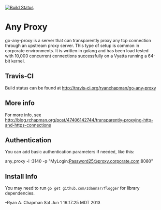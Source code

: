 [![Build Status](https://travis-ci.org/ryanchapman/go-any-proxy.png)](https://travis-ci.org/ryanchapman/go-any-proxy)

# Any Proxy

go-any-proxy is a server that can transparently proxy any tcp connection through an upstream proxy server.  This type
of setup is common in corporate environments.  It is written in golang and has been load tested with 10,000 concurrent
connections successfully on a Vyatta running a 64-bit kernel.

## Travis-CI

Build status can be found at http://travis-ci.org/ryanchapman/go-any-proxy

## More info

For more info, see http://blog.rchapman.org/post/47406142744/transparently-proxying-http-and-https-connections

## Authentication

You can add basic authentication parameters if needed, like this:

any_proxy -l :3140 -p "MyLogin:Password25@proxy.corporate.com:8080"

## Install Info 
You may need to run `go get github.com/zdannar/flogger` for library dependencies.

-Ryan A. Chapman
 Sat Jun  1 19:17:25 MDT 2013
